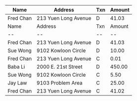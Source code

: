 
|Name|Address|Txn|Amount|
|--  |--     |-- |--    |
|Fred Chan|213 Yuen Long Avenue|D|41.03||Sue Wong|9102 Kowloon Circle|D|10.00||Fred Chan|213 Yuen Long Avenue|C|0.01||Baba Li|2000 E. 21st Street|D|450.00||Sue Wong|9102 Kowloon Circle|C|5.50||Jay Law|9103 Problem Area|C|25.00||Fred Chan|213 Yuen Long Avenue|C|41.02|
|Name|Address|Txn|Amount|
|--  |--     |-- |--    |
|Fred Chan|213 Yuen Long Avenue|D|41.03|
|Sue Wong|9102 Kowloon Circle|D|10.00|
|Fred Chan|213 Yuen Long Avenue|C|0.01|
|Baba Li|2000 E. 21st Street|D|450.00|
|Sue Wong|9102 Kowloon Circle|C|5.50|
|Jay Law|9103 Problem Area|C|25.00|
|Fred Chan|213 Yuen Long Avenue|C|41.02|
